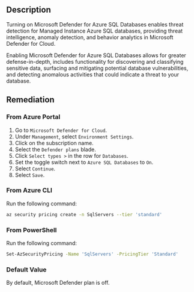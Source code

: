 ## Description

Turning on Microsoft Defender for Azure SQL Databases enables threat detection for Managed Instance Azure SQL databases, providing threat intelligence, anomaly detection, and behavior analytics in Microsoft Defender for Cloud.

Enabling Microsoft Defender for Azure SQL Databases allows for greater defense-in-depth, includes functionality for discovering and classifying sensitive data, surfacing and mitigating potential database vulnerabilities, and detecting anomalous activities that could indicate a threat to your database.

## Remediation

### From Azure Portal

1. Go to `Microsoft Defender for Cloud`.
2. Under `Management`, select `Environment Settings`.
3. Click on the subscription name.
4. Select the `Defender plans` blade.
5. Click `Select types >` in the row for `Databases`.
6. Set the toggle switch next to `Azure SQL Databases` to `On`.
7. Select `Continue`.
8. Select `Save`.

### From Azure CLI

Run the following command:

```bash
az security pricing create -n SqlServers --tier 'standard'
```

### From PowerShell

Run the following command:

```bash
Set-AzSecurityPricing -Name 'SqlServers' -PricingTier 'Standard'
```

### Default Value

By default, Microsoft Defender plan is off.
